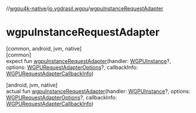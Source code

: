 //[wgpu4k-native](../../index.md)/[io.ygdrasil.wgpu](index.md)/[wgpuInstanceRequestAdapter](wgpu-instance-request-adapter.md)

# wgpuInstanceRequestAdapter

[common, android, jvm, native]\
[common]\
expect fun [wgpuInstanceRequestAdapter](wgpu-instance-request-adapter.md)(handler: [WGPUInstance](-w-g-p-u-instance/index.md)?, options: [WGPURequestAdapterOptions](-w-g-p-u-request-adapter-options/index.md)?, callbackInfo: [WGPURequestAdapterCallbackInfo](-w-g-p-u-request-adapter-callback-info/index.md))

[android, jvm, native]\
actual fun [wgpuInstanceRequestAdapter](wgpu-instance-request-adapter.md)(handler: [WGPUInstance](-w-g-p-u-instance/index.md)?, options: [WGPURequestAdapterOptions](-w-g-p-u-request-adapter-options/index.md)?, callbackInfo: [WGPURequestAdapterCallbackInfo](-w-g-p-u-request-adapter-callback-info/index.md))